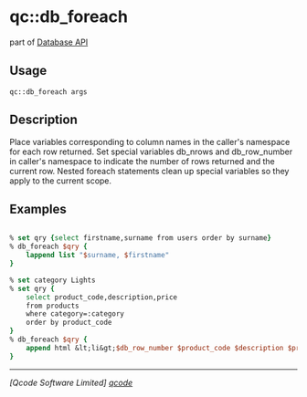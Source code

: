 qc::db_foreach
==============

part of [Database API](../qc/wiki/DatabaseApi)

Usage
-----
`qc::db_foreach args`

Description
-----------
Place variables corresponding to column names in the caller's namespace for each row returned.
    Set special variables db_nrows and db_row_number in caller's namespace to
    indicate the number of rows returned and the current row.
    Nested foreach statements clean up special variables so they apply to the current scope.

Examples
--------
```tcl

% set qry {select firstname,surname from users order by surname} 
% db_foreach $qry {
    lappend list "$surname, $firstname"
}

% set category Lights
% set qry {
    select product_code,description,price 
    from products 
    where category=:category 
    order by product_code
}
% db_foreach $qry {
    append html &lt;li&gt;$db_row_number $product_code $description $price&lt;/li&gt;
}

```

----------------------------------
*[Qcode Software Limited] [qcode]*

[qcode]: http://www.qcode.co.uk "Qcode Software"